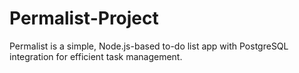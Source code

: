 # Permalist-Project
Permalist is a simple, Node.js-based to-do list app with PostgreSQL integration for efficient task management.
